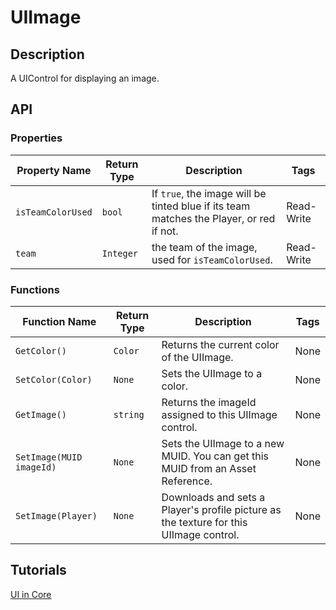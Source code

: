 # UIImage

## Description

A UIControl for displaying an image.

## API

### Properties

| Property Name | Return Type | Description | Tags |
| -------- | ----------- | ----------- | ---- |
| `isTeamColorUsed` | `bool` | If `true`, the image will be tinted blue if its team matches the Player, or red if not. | Read-Write |
| `team` | `Integer` | the team of the image, used for `isTeamColorUsed`. | Read-Write |

### Functions

| Function Name | Return Type | Description | Tags |
| -------- | ----------- | ----------- | ---- |
| `GetColor()` | `Color` | Returns the current color of the UIImage. | None |
| `SetColor(Color)` | `None` | Sets the UIImage to a color. | None |
| `GetImage()` | `string` | Returns the imageId assigned to this UIImage control. | None |
| `SetImage(MUID imageId)` | `None` | Sets the UIImage to a new MUID. You can get this MUID from an Asset Reference. | None |
| `SetImage(Player)` | `None` | Downloads and sets a Player's profile picture as the texture for this UIImage control. | None |

## Tutorials

[UI in Core](../tutorials/ui_reference.md)
